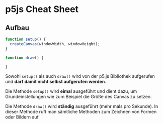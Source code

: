 # p5js Cheat Sheet

## Aufbau

```javascript
function setup() {
  createCanvas(windowWidth, windowHeight); 
}

function draw() {

}
```

Sowohl `setup()` als auch `draw()` wird von der p5.js Bibliothek aufgerufen und **darf damit nicht selbst aufgerufen werden**.

Die Methode `setup()` wird **eimal** ausgeführt und dient dazu, um Grundeinstellungen wie zum Beispiel die Größe des Canvas zu setzen.

Die Methode `draw()` wird **ständig** ausgeführt (mehr mals pro Sekunde). In dieser Methode ruft man sämtliche Methoden zum Zeichnen von Formen oder Bildern auf. 
